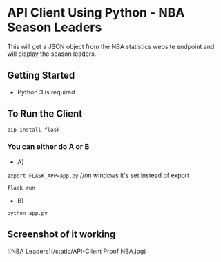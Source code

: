 # API Client Using Python - NBA Season Leaders

This will get a JSON object from the NBA statistics website endpoint and will display the season leaders.

## Getting Started

- Python 3 is required

## To Run the Client
 
`pip install flask`

### You can either do A or B

- A)

`export FLASK_APP=app.py` //on windows it's set instead of export

`flask run`

- B)

`python app.py`

## Screenshot of it working

![NBA Leaders](/static/API-Client Proof NBA.jpg)
